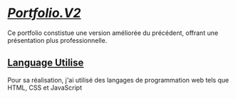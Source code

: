 # <ins>***Portfolio.V2***</ins> 
Ce portfolio constistue une version améliorée du précédent, offrant une présentation plus professionnelle.
## <ins>Language Utilise</ins>
Pour sa réalisation, j'ai utilisé des langages de programmation web tels que HTML, CSS et JavaScript
